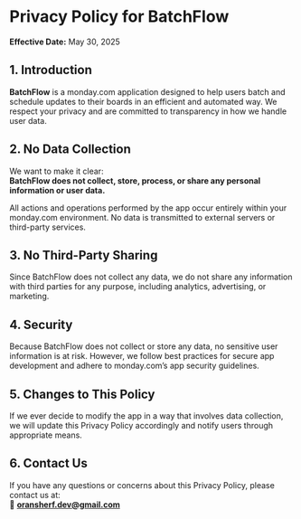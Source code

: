 # Privacy Policy for BatchFlow

**Effective Date:** May 30, 2025

## 1. Introduction  
**BatchFlow** is a monday.com application designed to help users batch and schedule updates to their boards in an efficient and automated way. We respect your privacy and are committed to transparency in how we handle user data.

## 2. No Data Collection  
We want to make it clear:  
**BatchFlow does not collect, store, process, or share any personal information or user data.**

All actions and operations performed by the app occur entirely within your monday.com environment. No data is transmitted to external servers or third-party services.

## 3. No Third-Party Sharing  
Since BatchFlow does not collect any data, we do not share any information with third parties for any purpose, including analytics, advertising, or marketing.

## 4. Security  
Because BatchFlow does not collect or store any data, no sensitive user information is at risk. However, we follow best practices for secure app development and adhere to monday.com’s app security guidelines.

## 5. Changes to This Policy  
If we ever decide to modify the app in a way that involves data collection, we will update this Privacy Policy accordingly and notify users through appropriate means.

## 6. Contact Us  
If you have any questions or concerns about this Privacy Policy, please contact us at:  
📧 **oransherf.dev@gmail.com**
